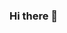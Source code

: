 ### Hi there 👋

<!--
**photon-e/photon-e** is a ✨ _special_ ✨ repository because its `README.md` (this file) appears on your GitHub profile.

Here are some ideas to get you started:

- 🔭 I’m currently working on being a polyglot programmer
- 🌱 I’m currently learning Python
- 👯 I’m looking to collaborate on anything but preferably open-source projects
- 💬 Ask me about anything
- 📫 How to reach me: You can reach me on Twitter 
- 😄 Pronouns: he/him
- ⚡ Fun fact: its 42
-->
